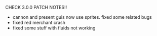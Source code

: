 CHECK 3.0.0 PATCH NOTES!!

- cannon and present guis now use sprites. fixed some related bugs
- fixed red merchant crash
- fixed some stuff with fluids not working